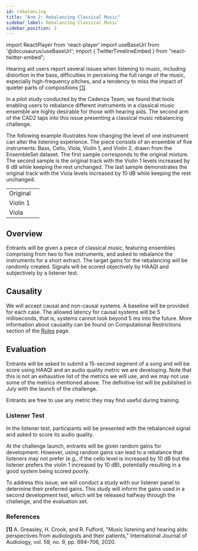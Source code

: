 ```yaml
---
id: rebalancing
title: "Arm 2: Rebalancing Classical Music"
sidebar_label: Rebalancing Classical Music
sidebar_position: 3
---
```

import ReactPlayer from 'react-player'
import useBaseUrl from '@docusaurus/useBaseUrl';
import { TwitterTimelineEmbed } from "react-twitter-embed";

Hearing aid users report several issues when listening to music, including distortion in the bass, difficulties in 
perceiving the full range of the music, especially high-frequency pitches, and a tendency to miss the impact of quieter 
parts of compositions [[1]](#refs).

In a pilot study conducted by the Cadenza Team, we found that tools enabling users to rebalance different instruments
in a classical music ensemble are highly desirable for those with hearing aids. The second arm of the CAD2 taps into 
this issue presenting a classical music rebalancing challenge.

The following example illustrates how changing the level of one instrument can alter the listening experience. 
The piece consists of an ensemble of five instruments: Bass, Cello, Viola, Violin 1, and Violin 2, drawn from the EnsembleSet dataset. 
The first sample corresponds to the original mixture. The second sample is the original track with the Violin 1 levels increased 
by 6 dB while keeping the rest unchanged. The last sample demonstrates the original track with the Viola levels increased 
by 10 dB while keeping the rest unchanged.

|          |                                                                                                                   |
|----------|-------------------------------------------------------------------------------------------------------------------|
| Original | <ReactPlayer pip controls volume="0.25" width="300px" height="50px" url='/audios/cad2/classical_original.mp3' />  |
| Violin 1 | <ReactPlayer pip controls volume="0.25" width="300px" height="50px" url='/audios/cad2/classical_violin.mp3' />    |
| Viola    | <ReactPlayer pip controls volume="0.25" width="300px" height="50px" url='/audios/cad2/classical_viola.mp3'/>      |


## Overview

Entrants will be given a piece of classical music, featuring ensembles comprising from two to five instruments, 
and asked to rebalance the instruments for a short extract. The target gains for the rebalancing will be randomly created.
Signals will be scored objectively by HAAQI and subjectively by a listener test.

## Causality

We will accept causal and non-causal systems. A baseline will be provided for each case.
The allowed latency for causal systems will be 5 milliseconds, that is, systems cannot look beyond 5 ms into the future.
More information about causality can be found on Computational Restrictions section of the [Rules](Take%20Part/rules) page.

## Evaluation

Entrants will be asked to submit a 15-second segment of a song and will be score using HAAQI and an audio quality metric we are developing.
Note that this is not an exhaustive list of the metrics we will use, and we may not use some of the metrics mentioned above.
The definitive list will be published in July with the launch of the challenge.

Entrants are free to use any metric they may find useful during training.

### Listener Test

In the listener test, participants will be presented with the rebalanced signal and asked to score its audio quality.

At the challenge launch, entrants will be given random gains for development. 
However, using random gains can lead to a rebalance that listeners may not prefer 
(e.g., if the cello level is increased by 10 dB but the listener prefers the violin 1 increased by 10 dB), 
potentially resulting in a good system being scored poorly.

To address this issue, we will conduct a study with our listener panel to determine their preferred gains. 
This study will inform the gains used in a second development test, which will be released halfway through the challenge, 
and the evaluation set.

### References
<a name="refs"></a>

**[1]** A. Greasley, H. Crook, and R. Fulford, "Music listening and hearing aids: perspectives from audiologists and their patients," International Journal of Audiology, vol. 59, no. 9, pp. 694–706, 2020.  
